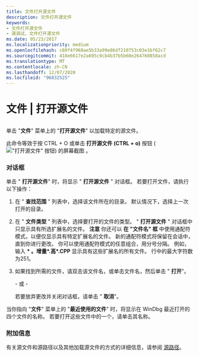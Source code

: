 ```yaml
---
title: 文件打开源文件
description: 文件打开源文件
keywords:
- 文件打开源文件
- 源调试，文件打开源文件
ms.date: 05/23/2017
ms.localizationpriority: medium
ms.openlocfilehash: c80f4f968ae5b33a99e86df210753c03e1bf62c7
ms.sourcegitcommit: 418e6617e2a695c9cb4b37b5b60e264760858acd
ms.translationtype: MT
ms.contentlocale: zh-CN
ms.lasthandoff: 12/07/2020
ms.locfileid: "96832525"
---
```

# <a name="file--open-source-file"></a>文件 | 打开源文件


## <span id="ddk_file_open_source_file_dbg"></span><span id="DDK_FILE_OPEN_SOURCE_FILE_DBG"></span>


单击 "**文件**" 菜单上的 "**打开源文件**" 以加载特定的源文件。

此命令等效于按 CTRL + O 或单击 **打开源文件 (CTRL + o)** 按钮 (![ "打开源文件" 按钮) 的屏幕截图 ](images/tbopen.png) 。

### <a name="span-iddialog_boxspanspan-iddialog_boxspandialog-box"></a><span id="dialog_box"></span><span id="DIALOG_BOX"></span>对话框

单击 " **打开源文件**" 时，将显示 " **打开源文件** " 对话框。 若要打开文件，请执行以下操作：

1.  在 " **查找范围** " 列表中，选择该文件所在的目录。 默认情况下，选择上一次打开的目录。

2.  在 " **文件类型** " 列表中，选择要打开的文件的类型。 " **打开源文件** " 对话框中只显示具有所选扩展名的文件。
    **注意**  你还可以 **在 "文件名" 框** 中使用通配符模式，以便仅显示具有特定扩展名的文件。 新的通配符模式将保留在会话中，直到你进行更改。 你可以使用通配符模式的任意组合，用分号分隔。 例如，输入 **\* 。增量\*.高\*.CPP** 显示具有这些扩展名的所有文件。 行中的最大字符数为251。

     

3.  如果找到所需的文件，请双击该文件名，或单击文件名，然后单击 " **打开**"。

    \- 或 -

    若要放弃更改并关闭对话框，请单击 " **取消**"。

当你指向 "**文件**" 菜单上的 "**最近使用的文件**" 时，将显示在 WinDbg 最近打开的四个文件的名称。 若要打开这些文件中的一个，请单击其名称。

### <a name="span-idadditional_informationspanspan-idadditional_informationspanadditional-information"></a><span id="additional_information"></span><span id="ADDITIONAL_INFORMATION"></span>附加信息

有关源文件和源路径以及其他加载源文件的方式的详细信息，请参阅 [源路径](source-path.md)。

 

 





